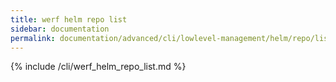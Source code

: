 ```yaml
---
title: werf helm repo list
sidebar: documentation
permalink: documentation/advanced/cli/lowlevel-management/helm/repo/list.html
---
```


{% include /cli/werf_helm_repo_list.md %}
